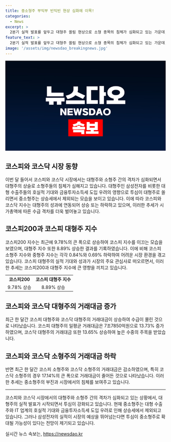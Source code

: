 ```yaml
---
title: 중소형주 부익부 빈익빈 현상 심화에 이목!
categories:
  - News
excerpt: >
  2분기 실적 발표를 앞두고 대형주 쏠림 현상으로 소형 종목의 침체가 심화되고 있는 가운데, 증시는 인공지능(AI) 반도체와 밸류업 관련주로 이끌리고 있다. 이로 인해 코스피 소형주 및 중형주 지수는 하락하고, 대형주 지수는 큰 폭으로 상승하고 있는 상황이다. 또한, 코스닥 시장에서도 소형주의 지수가 하락하면서 시가총액 대형주의 거래대금이 증가하는 현상이 나타나고 있다. 이에 대형주 중심으로 2분기 실적 발표가 이뤄지면서 투심 쏠림이 강화되고 있는 상황이며, 삼성전자의 잠정 실적에 따라 투심이 중소형주까지 영향을 미칠 것으로 관측된다.
feature_text: >
  2분기 실적 발표를 앞두고 대형주 쏠림 현상으로 소형 종목의 침체가 심화되고 있는 가운데, 증시는 인공지능(AI) 반도체와 밸류업 관련주로 이끌리고 있다. 이로 인해 코스피 소형주 및 중형주 지수는 하락하고, 대형주 지수는 큰 폭으로 상승하고 있는 상황이다. 또한, 코스닥 시장에서도 소형주의 지수가 하락하면서 시가총액 대형주의 거래대금이 증가하는 현상이 나타나고 있다. 이에 대형주 중심으로 2분기 실적 발표가 이뤄지면서 투심 쏠림이 강화되고 있는 상황이며, 삼성전자의 잠정 실적에 따라 투심이 중소형주까지 영향을 미칠 것으로 관측된다.
image: '/assets/img/newsdao_breakingnews.jpg'
---
```


<p><img src="/assets/img/newsdao_breakingnews.jpg" alt="ontimetimes 속보" /></p>

<h2 data-ke-size="size26">코스피와 코스닥 시장 동향</h2>

<p data-ke-size="size16">이번 달 들어서 코스피와 코스닥 시장에서는 대형주와 소형주 간의 격차가 심화되면서 대형주의 상슬로 소형주들의 침체가 심해지고 있습니다. 대형주인 삼성전자를 비롯한 대형 수출주들의 호실적 기대와 금융투자소득세 도입 우려의 영향으로 투심이 대형주로 쏠리면서 중소형주는 상승세에서 제외되는 모습을 보이고 있습니다. 이에 따라 코스피와 코스닥 지수는 대형주의 성과에 연동되어 상승 또는 하락하고 있으며, 이러한 추세가 시가총액에 따른 수급 격차를 더욱 벌어놓고 있습니다.</p>

<h2 data-ke-size="size26">코스피200과 코스피 대형주 지수</h2>

<p data-ke-size="size16">코스피200 지수는 최근에 9.78%의 큰 폭으로 상승하여 코스피 지수를 이끄는 모습을 보였으며, 대형주 지수 또한 8.89% 상승한 결과를 기록하였습니다. 이에 비해 코스피 소형주 지수와 중형주 지수는 각각 0.84%와 0.69% 하락하여 어려운 시장 환경을 겪고 있습니다. 코스피 대형주의 실적 기대와 성과가 시장의 주요 관심사로 떠오르면서, 이러한 추세는 코스피200과 대형주 지수에 큰 영향을 끼치고 있습니다.</p>

<table>
  <tr>
    <td style="text-align: center; height: 17px;"><b>코스피200</b></td>
    <td style="text-align: center; height: 17px;"><b>코스피 대형주 지수</b></td>
  </tr>
  <tr>
    <td style="text-align: center; height: 17px;">9.78% 상승</td>
    <td style="text-align: center; height: 17px;">8.89% 상승</td>
  </tr>
</table>

<h2 data-ke-size="size26">코스피와 코스닥 대형주의 거래대금 증가</h2>

<p data-ke-size="size16">최근 한 달간 코스피 대형주와 코스닥 대형주의 거래대금이 상승하여 수급이 몰린 것으로 나타났습니다. 코스피 대형주의 일평균 거래대금은 7조7850억원으로 13.73% 증가하였으며, 코스닥 대형주의 거래대금 또한 13.65% 상승하여 높은 수중의 주목을 받았습니다.</p>

<h2 data-ke-size="size26">코스피와 코스닥 소형주의 거래대금 하락</h2>

<p data-ke-size="size16">반면 최근 한 달간 코스피 소형주와 코스닥 소형주의 거래대금은 감소하였으며, 특히 코스닥 소형주의 경우 17.14%의 큰 폭으로 거래대금이 줄어든 것으로 나타났습니다. 이러한 추세는 중소형주의 부진과 시장에서의 침체를 보여주고 있습니다.</p>

<hr>

<p data-ke-size="size16">코스피와 코스닥 시장에서의 대형주와 소형주 간의 격차가 심화되고 있는 상황에서, 대형주의 실적 발표가 시작되면서 투심이 강화되고 있습니다. 현재 중소형주는 대형 수출주와 IT 업계의 호실적 기대와 금융투자소득세 도입 우려로 인해 상승세에서 제외되고 있습니다. 그러나 삼성전자의 실적이 시장의 예상을 뛰어넘는다면 투심이 중소형주로 확대될 가능성이 있다는 전망이 제기되고 있습니다.</p>
실시간 뉴스 속보는, <a href="https://newsdao.kr" rel="dofollow">https://newsdao.kr</a>


